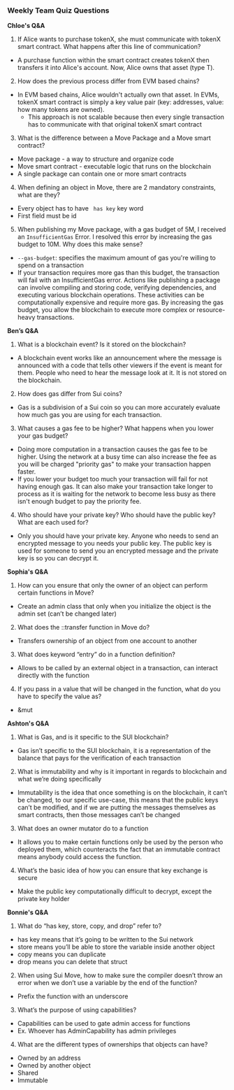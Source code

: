 ### Weekly Team Quiz Questions

**Chloe's Q&A**
1. If Alice wants to purchase tokenX, she must communicate with tokenX smart contract. What happens after this line of communication?
* A purchase function within the smart contract creates tokenX then transfers it into Alice's account. Now, Alice owns that asset (type T). 
2. How does the previous process differ from EVM based chains?
* In EVM based chains, Alice wouldn't actually own that asset. In EVMs, tokenX smart contract is simply a key value pair (key: addresses, value: how many tokens are owned). 
  * This approach is not scalable because then every single transaction has to communicate with that original tokenX smart contract
3. What is the difference between a Move Package and a Move smart contract?
* Move package - a way to structure and organize code
* Move smart contract - executable logic that runs on the blockchain
* A single package can contain one or more smart contracts
4. When defining an object in Move, there are 2 mandatory constraints, what are they?
* Every object has to have ``` has key``` key word
* First field must be id
5. When publishing my Move package, with a gas budget of 5M, I received an ```InsufficientGas``` Error. I resolved this error by increasing the gas budget to 10M. Why does this make sense?
* ```--gas-budget```: specifies the maximum amount of gas you're willing to spend on a transaction
* If your transaction requires more gas than this budget, the transaction will fail with an InsufficientGas error. Actions like publishing a package can involve compiling and storing code, verifying dependencies, and executing various blockchain operations. These activities can be computationally expensive and require more gas. By increasing the gas budget, you allow the blockchain to execute more complex or resource-heavy transactions.

**Ben’s Q&A**
1. What is a blockchain event? Is it stored on the blockchain?
* A blockchain event works like an announcement where the message is announced with a code that tells other viewers if the event is meant for them. People who need to hear the message look at it. It is not stored on the blockchain.
2. How does gas differ from Sui coins?
* Gas is a subdivision of a Sui coin so you can more accurately evaluate how much gas you are using for each transaction.
3. What causes a gas fee to be higher? What happens when you lower your gas budget?
* Doing more computation in a transaction causes the gas fee to be higher. Using the network at a busy time can also increase the fee as you will be charged "priority gas" to make your transaction happen faster.
* If you lower your budget too much your transaction will fail for not having enough gas. It can also make your transaction take longer to process as it is waiting for the network to become less busy as there isn't enough budget to pay the priority fee.
4. Who should have your private key? Who should have the public key? What are each used for? 
* Only you should have your private key. Anyone who needs to send an encrypted message to you needs your public key. The public key is used for someone to send you an encrypted message and the private key is so you can decrypt it.

**Sophia's Q&A**
1. How can you ensure that only the owner of an object can perform certain functions in Move?
  * Create an admin class that only when you initialize the object is the admin set (can’t be changed later)
2. What does the ::transfer function in Move do? 
  * Transfers ownership of an object from one account to another
3. What does keyword “entry” do in a function definition?
  * Allows to be called by an external object in a transaction, can interact directly with the function
4. If you pass in a value that will be changed in the function, what do you have to specify the value as?
  * &mut

**Ashton's Q&A**
1. What is Gas, and is it specific to the SUI blockchain?
  * Gas isn’t specific to the SUI blockchain, it is a representation of the balance that pays for the verification of each transaction
2. What is immutability and why is it important in regards to blockchain and what we’re doing specifically
  * Immutability is the idea that once something is on the blockchain, it can’t be changed, to our specific use-case, this means that the public keys can’t be modified, and if we are putting the messages themselves as smart contracts, then those messages can’t be changed
3. What does an owner mutator do to a function
  * It allows you to make certain functions only be used by the person who deployed them, which counteracts the fact that an immutable contract means anybody could access the function.
4. What’s the basic idea of how you can ensure that key exchange is secure
  * Make the public key computationally difficult to decrypt, except the private key holder

**Bonnie's Q&A**
1. What do “has key, store, copy, and drop” refer to?
  * has key means that it’s going to be written to the Sui network
  * store means you’ll be able to store the variable inside another object
  * copy means you can duplicate
  * drop means you can delete that struct
2. When using Sui Move, how to make sure the compiler doesn’t throw an error when we don’t use a variable by the end of the function?
  * Prefix the function with an underscore
3. What’s the purpose of using capabilities?
  * Capabilities can be used to gate admin access for functions
  * Ex. Whoever has AdminCapability has admin privileges
4. What are the different types of ownerships that objects can have?
  * Owned by an address
  * Owned by another object
  * Shared
  * Immutable

